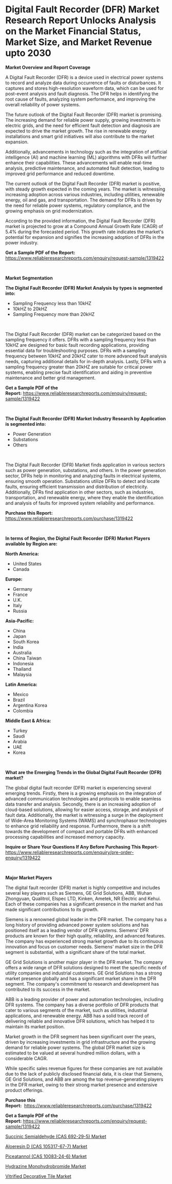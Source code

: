 <p><h1>Digital Fault Recorder (DFR) Market Research Report Unlocks Analysis on the Market Financial Status, Market Size, and Market Revenue upto 2030</h1></p><p><strong>Market Overview and Report Coverage</strong></p>
<p><p>A Digital Fault Recorder (DFR) is a device used in electrical power systems to record and analyze data during occurrence of faults or disturbances. It captures and stores high-resolution waveform data, which can be used for post-event analysis and fault diagnosis. The DFR helps in identifying the root cause of faults, analyzing system performance, and improving the overall reliability of power systems.</p><p>The future outlook of the Digital Fault Recorder (DFR) market is promising. The increasing demand for reliable power supply, growing investments in electric grids, and the need for efficient fault detection and diagnosis are expected to drive the market growth. The rise in renewable energy installations and smart grid initiatives will also contribute to the market expansion.</p><p>Additionally, advancements in technology such as the integration of artificial intelligence (AI) and machine learning (ML) algorithms with DFRs will further enhance their capabilities. These advancements will enable real-time analysis, predictive maintenance, and automated fault detection, leading to improved grid performance and reduced downtime.</p><p>The current outlook of the Digital Fault Recorder (DFR) market is positive, with steady growth expected in the coming years. The market is witnessing increasing adoption across various industries, including utilities, renewable energy, oil and gas, and transportation. The demand for DFRs is driven by the need for reliable power systems, regulatory compliance, and the growing emphasis on grid modernization.</p><p>According to the provided information, the Digital Fault Recorder (DFR) market is projected to grow at a Compound Annual Growth Rate (CAGR) of 5.4% during the forecasted period. This growth rate indicates the market's potential for expansion and signifies the increasing adoption of DFRs in the power industry.</p></p>
<p><strong>Get a Sample PDF of the Report:</strong> <a href="https://www.reliableresearchreports.com/enquiry/request-sample/1319422">https://www.reliableresearchreports.com/enquiry/request-sample/1319422</a></p>
<p>&nbsp;</p>
<p><strong>Market Segmentation</strong></p>
<p><strong>The Digital Fault Recorder (DFR) Market Analysis by types is segmented into:</strong></p>
<p><ul><li>Sampling Frequency less than 10kHZ</li><li>10kHZ to 20kHZ</li><li>Sampling Frequency more than 20kHZ</li></ul></p>
<p>&nbsp;</p>
<p><p>The Digital Fault Recorder (DFR) market can be categorized based on the sampling frequency it offers. DFRs with a sampling frequency less than 10kHZ are designed for basic fault recording applications, providing essential data for troubleshooting purposes. DFRs with a sampling frequency between 10kHZ and 20kHZ cater to more advanced fault analysis needs, capturing additional details for in-depth analysis. Lastly, DFRs with a sampling frequency greater than 20kHZ are suitable for critical power systems, enabling precise fault identification and aiding in preventive maintenance and better grid management.</p></p>
<p><strong>Get a Sample PDF of the Report:</strong>&nbsp;<a href="https://www.reliableresearchreports.com/enquiry/request-sample/1319422">https://www.reliableresearchreports.com/enquiry/request-sample/1319422</a></p>
<p>&nbsp;</p>
<p><strong>The Digital Fault Recorder (DFR) Market Industry Research by Application is segmented into:</strong></p>
<p><ul><li>Power Generation</li><li>Substations</li><li>Others</li></ul></p>
<p>&nbsp;</p>
<p><p>The Digital Fault Recorder (DFR) Market finds application in various sectors such as power generation, substations, and others. In the power generation sector, DFRs help in monitoring and analyzing faults in electrical systems, ensuring smooth operation. Substations utilize DFRs to detect and locate faults, ensuring efficient transmission and distribution of electricity. Additionally, DFRs find application in other sectors, such as industries, transportation, and renewable energy, where they enable the identification and analysis of faults for improved system reliability and performance.</p></p>
<p><strong>Purchase this Report:</strong>&nbsp; <a href="https://www.reliableresearchreports.com/purchase/1319422">https://www.reliableresearchreports.com/purchase/1319422</a></p>
<p>&nbsp;</p>
<p><strong>In terms of Region, the Digital Fault Recorder (DFR) Market Players available by Region are:</strong></p>
<p>
    <p> <strong> North America: </strong>
        <ul>
            <li>United States</li>
            <li>Canada</li>
        </ul>
        </p> 
    <p> <strong> Europe: </strong>
        <ul>
            <li>Germany</li>
            <li>France</li>
            <li>U.K.</li>
            <li>Italy</li>
            <li>Russia</li>
        </ul>
        </p> 
    <p> <strong> Asia-Pacific: </strong>
        <ul>
            <li>China</li>
            <li>Japan</li>
            <li>South Korea</li>
            <li>India</li>
            <li>Australia</li>
            <li>China Taiwan</li>
            <li>Indonesia</li>
            <li>Thailand</li>
            <li>Malaysia</li>
        </ul>
        </p> 
    <p> <strong> Latin America: </strong>
        <ul>
            <li>Mexico</li>
            <li>Brazil</li>
            <li>Argentina Korea</li>
            <li>Colombia</li>
        </ul>
        </p> 
    <p> <strong> Middle East & Africa: </strong>
        <ul>
            <li>Turkey</li>
            <li>Saudi</li>
            <li>Arabia</li>
            <li>UAE</li>
            <li>Korea</li>
        </ul>
    </p>
    </p>
<p>&nbsp;</p>
<p><strong>What are the Emerging Trends in the Global Digital Fault Recorder (DFR) market?</strong></p>
<p><p>The global digital fault recorder (DFR) market is experiencing several emerging trends. Firstly, there is a growing emphasis on the integration of advanced communication technologies and protocols to enable seamless data transfer and analysis. Secondly, there is an increasing adoption of cloud-based solutions, allowing for easier access, storage, and analysis of fault data. Additionally, the market is witnessing a surge in the deployment of Wide-Area Monitoring Systems (WAMS) and synchrophasor technologies to enhance grid reliability and response. Furthermore, there is a shift towards the development of compact and portable DFRs with enhanced processing capabilities and increased memory capacity.</p></p>
<p><strong>Inquire or Share Your Questions If Any Before Purchasing This Report</strong>- <a href="https://www.reliableresearchreports.com/enquiry/pre-order-enquiry/1319422">https://www.reliableresearchreports.com/enquiry/pre-order-enquiry/1319422</a></p>
<p>&nbsp;</p>
<p><strong>Major Market Players</strong></p>
<p><p>The digital fault recorder (DFR) market is highly competitive and includes several key players such as Siemens, GE Grid Solutions, ABB, Wuhan Zhongyuan, Qualitrol, Elspec LTD, Kinken, Ametek, NR Electric and Kehui. Each of these companies has a significant presence in the market and has made significant contributions to its growth.</p><p>Siemens is a renowned global leader in the DFR market. The company has a long history of providing advanced power system solutions and has positioned itself as a leading vendor of DFR systems. Siemens' DFR products are known for their high quality, reliability, and advanced features. The company has experienced strong market growth due to its continuous innovation and focus on customer needs. Siemens' market size in the DFR segment is substantial, with a significant share of the total market.</p><p>GE Grid Solutions is another major player in the DFR market. The company offers a wide range of DFR solutions designed to meet the specific needs of utility companies and industrial customers. GE Grid Solutions has a strong market presence globally and has a significant market share in the DFR segment. The company's commitment to research and development has contributed to its success in the market.</p><p>ABB is a leading provider of power and automation technologies, including DFR systems. The company has a diverse portfolio of DFR products that cater to various segments of the market, such as utilities, industrial applications, and renewable energy. ABB has a solid track record of delivering reliable and innovative DFR solutions, which has helped it to maintain its market position.</p><p>Market growth in the DFR segment has been significant over the years, driven by increasing investments in grid infrastructure and the growing demand for reliable power systems. The global DFR market size is estimated to be valued at several hundred million dollars, with a considerable CAGR.</p><p>While specific sales revenue figures for these companies are not available due to the lack of publicly disclosed financial data, it is clear that Siemens, GE Grid Solutions, and ABB are among the top revenue-generating players in the DFR market, owing to their strong market presence and extensive product offerings.</p></p>
<p><strong>Purchase this Report:</strong>&nbsp;&nbsp;<a href="https://www.reliableresearchreports.com/purchase/1319422">https://www.reliableresearchreports.com/purchase/1319422</a></p>
<p></p>
<p><strong>Get a Sample PDF of the Report:</strong>&nbsp;<a href="https://www.reliableresearchreports.com/enquiry/request-sample/1319422">https://www.reliableresearchreports.com/enquiry/request-sample/1319422</a></p>
<p><p><a href="https://medium.com/@smithazim89098/succinic-semialdehyde-cas-692-29-5-market-competitive-analysis-market-trends-and-forecast-to-174b9de34332">Succinic Semialdehyde (CAS 692-29-5) Market</a></p><p><a href="https://medium.com/@slanecode210/aloeresin-d-cas-105317-67-7-market-size-and-market-trends-complete-industry-overview-2023-to-137f5bad3e7a">Aloeresin D (CAS 105317-67-7) Market</a></p><p><a href="https://medium.com/@horlandkidd/piceatannol-cas-10083-24-6-market-comprehensive-assessment-by-type-application-and-geography-05c228dfed6a">Piceatannol (CAS 10083-24-6) Market</a></p><p><a href="https://medium.com/@helalkhan4512/decoding-hydrazine-monohydrobromide-market-metrics-market-share-trends-and-growth-patterns-e48ac528b8f7">Hydrazine Monohydrobromide Market</a></p><p><a href="https://medium.com/@dowodis7877/vitrified-decorative-tile-market-size-and-market-trends-complete-industry-overview-2023-to-2030-a59ae69dbe40">Vitrified Decorative Tile Market</a></p></p>